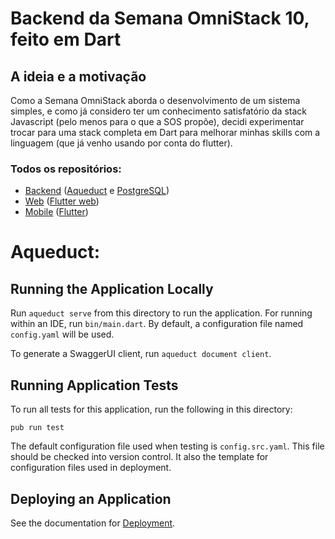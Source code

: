 # Backend da Semana OmniStack 10, feito em Dart

## A ideia e a motivação

Como a Semana OmniStack aborda o desenvolvimento de um sistema simples, e como já considero ter um conhecimento satisfatório da stack Javascript (pelo menos para o que a SOS propõe), decidi experimentar trocar para uma stack completa em Dart para melhorar minhas skills com a linguagem (que já venho usando por conta do flutter).


### Todos os repositórios:

  * [Backend](https://github.com/josecfreittas/sosx-dart-backend) ([Aqueduct](https://github.com/stablekernel/aqueduct) e [PostgreSQL](https://www.postgresql.org))
  * [Web](https://github.com/josecfreittas/sosx-dart-web) ([Flutter web](https://flutter.dev/web))
  * [Mobile](https://github.com/josecfreittas/sosx-dart-mobile) ([Flutter](https://flutter.dev/))

# Aqueduct:

## Running the Application Locally

Run `aqueduct serve` from this directory to run the application. For running within an IDE, run `bin/main.dart`. By default, a configuration file named `config.yaml` will be used.

To generate a SwaggerUI client, run `aqueduct document client`.

## Running Application Tests

To run all tests for this application, run the following in this directory:

```
pub run test
```

The default configuration file used when testing is `config.src.yaml`. This file should be checked into version control. It also the template for configuration files used in deployment.

## Deploying an Application

See the documentation for [Deployment](https://aqueduct.io/docs/deploy/).